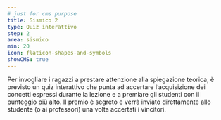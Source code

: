 ```yaml
---
# just for cms purpose
title: Sismico 2
type: Quiz interattivo
step: 2
area: sismico
min: 20
icon: flaticon-shapes-and-symbols
showCMS: true
---
```


Per invogliare i ragazzi a prestare attenzione alla spiegazione teorica, è previsto un quiz interattivo che punta ad accertare l’acquisizione dei concetti espressi durante la lezione e a premiare gli studenti con il punteggio più alto. Il premio è segreto e verrà inviato direttamente allo studente (o ai professori) una volta accertati i vincitori.
